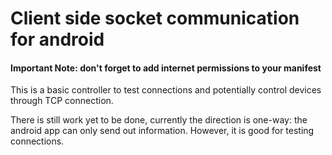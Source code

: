 # Client side socket communication for android

#### Important Note: don't forget to add internet permissions to your manifest

This is a basic controller to test connections and potentially control devices through TCP connection.  

There is still work yet to be done, currently the direction is one-way: the android app can only send out information.  However, it is good for testing connections.
